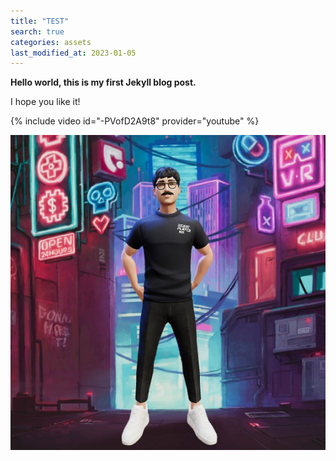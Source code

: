 ```yaml
---
title: "TEST" 
search: true
categories: assets
last_modified_at: 2023-01-05
---
```



**Hello world, this is my first Jekyll blog post.**

I hope you like it!

{% include video id="-PVofD2A9t8" provider="youtube" %}


![ReadyPlayerMe-Avatar_standing](../assets/images/2023-01-06-how-to-write-a-blog/ReadyPlayerMe-Avatar_standing.jpeg)
